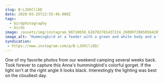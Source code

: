 ```yaml
---
slug: B-LJUhCli6D
date: 2020-03-25T22:55:46.000Z
tags: 
  - birdphotography
  - birds
image: /assets/img/instagram_90710650_626782781437224_2609972885058420799_n_17846046218022660.jpg
image_alt: "Hummingbird at a feeder with a green and white body and a fluorescent pink face and throat."
syndication:
 - https://www.instagram.com/p/B-LJUhCli6D/
---
```


One of my favorite photos from our weekend camping several weeks back. Took forever to capture this Anna's hummingbird's colorful gorget. If the light isn't at the right angle it looks black. Interestingly the lighting was best on the cloudiest day.
